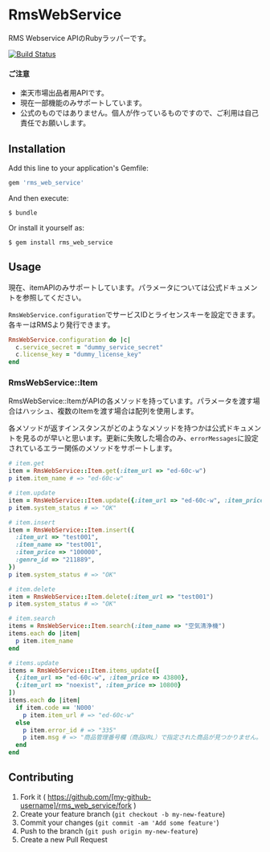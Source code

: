 # RmsWebService

RMS Webservice APIのRubyラッパーです。

[![Build Status](https://travis-ci.org/kamiya54/rms_web_service.svg)](https://travis-ci.org/kamiya54/rms_web_service)

#### ご注意

* 楽天市場出品者用APIです。
* 現在一部機能のみサポートしています。
* 公式のものではありません。個人が作っているものですので、ご利用は自己責任でお願いします。

## Installation

Add this line to your application's Gemfile:

```ruby
gem 'rms_web_service'
```

And then execute:

    $ bundle

Or install it yourself as:

    $ gem install rms_web_service

## Usage

現在、itemAPIのみサポートしています。パラメータについては公式ドキュメントを参照してください。

`RmsWebService.configuration`でサービスIDとライセンスキーを設定できます。各キーはRMSより発行できます。

```ruby
RmsWebService.configuration do |c|
  c.service_secret = "dummy_service_secret"
  c.license_key = "dummy_license_key"
end
```

### RmsWebService::Item

RmsWebService::ItemがAPIの各メソッドを持っています。パラメータを渡す場合はハッシュ、複数のItemを渡す場合は配列を使用します。

各メソッドが返すインスタンスがどのようなメソッドを持つかは公式ドキュメントを見るのが早いと思います。更新に失敗した場合のみ、`errorMessages`に設定されているエラー関係のメソッドをサポートします。

```ruby
# item.get
item = RmsWebService::Item.get(:item_url => "ed-60c-w")
p item.item_name # => "ed-60c-w"

# item.update
item = RmsWebService::Item.update({:item_url => "ed-60c-w", :item_price => 43800})
p item.system_status # => "OK"

# item.insert
item = RmsWebService::Item.insert({
  :item_url => "test001",
  :item_name => "test001",
  :item_price => "100000",
  :genre_id => "211889",
})
p item.system_status # => "OK"

# item.delete
item = RmsWebService::Item.delete(:item_url => "test001")
p item.system_status # => "OK"

# item.search
items = RmsWebService::Item.search(:item_name => "空気清浄機")
items.each do |item|
  p item.item_name
end

# items.update
items = RmsWebService::Item.items_update([
  {:item_url => "ed-60c-w", :item_price => 43800},
  {:item_url => "noexist", :item_price => 10800}
])
items.each do |item|
  if item.code == 'N000'
    p item.item_url # => "ed-60c-w" 
  else
    p item.error_id # => "335"
    p item.msg # => "商品管理番号欄（商品URL）で指定された商品が見つかりません。更新・変更、削除の場合は、存在する商品の商品管理番号（商品URL）をご指定ください。"
  end
end
```

## Contributing

1. Fork it ( https://github.com/[my-github-username]/rms_web_service/fork )
2. Create your feature branch (`git checkout -b my-new-feature`)
3. Commit your changes (`git commit -am 'Add some feature'`)
4. Push to the branch (`git push origin my-new-feature`)
5. Create a new Pull Request
